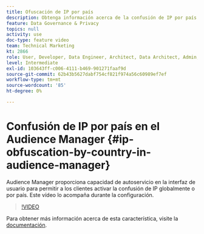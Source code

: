 ```yaml
---
title: Ofuscación de IP por país
description: Obtenga información acerca de la confusión de IP por país en Audience Manager. Esta aplicación proporciona capacidad de autoservicio en la interfaz de usuario para permitir a los clientes activar la confusión de IP globalmente o por país. Este vídeo lo acompaña durante la configuración.
feature: Data Governance & Privacy
topics: null
activity: use
doc-type: feature video
team: Technical Marketing
kt: 2866
role: User, Developer, Data Engineer, Architect, Data Architect, Admin, Leader
level: Intermediate
exl-id: 103643ff-c006-4111-b469-901271faaf9d
source-git-commit: 62b43b5627dabf754cf821f974a56c60989ef7ef
workflow-type: tm+mt
source-wordcount: '85'
ht-degree: 0%

---
```


# Confusión de IP por país en el Audience Manager {#ip-obfuscation-by-country-in-audience-manager}

Audience Manager proporciona capacidad de autoservicio en la interfaz de usuario para permitir a los clientes activar la confusión de IP globalmente o por país. Este vídeo lo acompaña durante la configuración.

>[!VIDEO](https://video.tv.adobe.com/v/34969/?quality=9&captions=spa)

Para obtener más información acerca de esta característica, visite la [documentación](https://experiencecloud.adobe.com/resources/help/es_ES/aam/ip-obfuscation.html).
